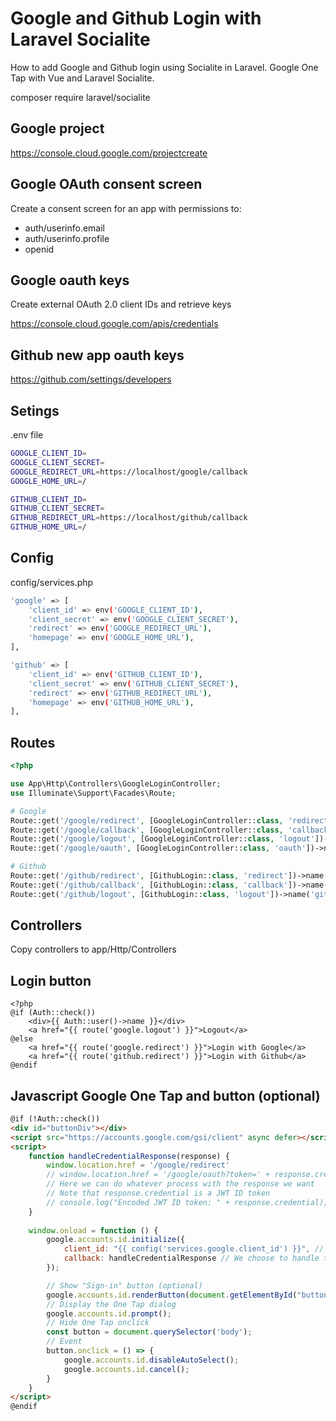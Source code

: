 # Google and Github Login with Laravel Socialite 

How to add Google and Github login using Socialite in Laravel. Google One Tap with Vue and Laravel Socialite.

composer require laravel/socialite

## Google project

<https://console.cloud.google.com/projectcreate>

## Google OAuth consent screen

Create a consent screen for an app with permissions to:

- auth/userinfo.email
- auth/userinfo.profile
- openid

## Google oauth keys

Create external OAuth 2.0 client IDs and retrieve keys

<https://console.cloud.google.com/apis/credentials>

## Github new app oauth keys

<https://github.com/settings/developers>

## Setings

.env file

```sh
GOOGLE_CLIENT_ID=
GOOGLE_CLIENT_SECRET=
GOOGLE_REDIRECT_URL=https://localhost/google/callback
GOOGLE_HOME_URL=/

GITHUB_CLIENT_ID=
GITHUB_CLIENT_SECRET=
GITHUB_REDIRECT_URL=https://localhost/github/callback
GITHUB_HOME_URL=/
```

## Config

config/services.php

```sh
'google' => [
    'client_id' => env('GOOGLE_CLIENT_ID'),
    'client_secret' => env('GOOGLE_CLIENT_SECRET'),
    'redirect' => env('GOOGLE_REDIRECT_URL'),
    'homepage' => env('GOOGLE_HOME_URL'),
],

'github' => [
	'client_id' => env('GITHUB_CLIENT_ID'),
	'client_secret' => env('GITHUB_CLIENT_SECRET'),
	'redirect' => env('GITHUB_REDIRECT_URL'),
	'homepage' => env('GITHUB_HOME_URL'),
],
```

## Routes

```php
<?php

use App\Http\Controllers\GoogleLoginController;
use Illuminate\Support\Facades\Route;

# Google
Route::get('/google/redirect', [GoogleLoginController::class, 'redirect'])->name('google.redirect');
Route::get('/google/callback', [GoogleLoginController::class, 'callback'])->name('google.callback');
Route::get('/google/logout', [GoogleLoginController::class, 'logout'])->name('google.logout');
Route::get('/google/oauth', [GoogleLoginController::class, 'oauth'])->name('google.oauth');

# Github
Route::get('/github/redirect', [GithubLogin::class, 'redirect'])->name('github.redirect');
Route::get('/github/callback', [GithubLogin::class, 'callback'])->name('github.callback');
Route::get('/github/logout', [GithubLogin::class, 'logout'])->name('github.logout');
```

## Controllers

Copy controllers to app/Http/Controllers

## Login button

```blade
<?php
@if (Auth::check())
    <div>{{ Auth::user()->name }}</div>
    <a href="{{ route('google.logout') }}">Logout</a>
@else
    <a href="{{ route('google.redirect') }}">Login with Google</a>
    <a href="{{ route('github.redirect') }}">Login with Github</a>
@endif
```

## Javascript Google One Tap and button (optional)

```html
@if (!Auth::check())
<div id="buttonDiv"></div>
<script src="https://accounts.google.com/gsi/client" async defer></script>
<script>
	function handleCredentialResponse(response) {
		window.location.href = '/google/redirect'
		// window.location.href = '/google/oauth?token=' + response.credential
		// Here we can do whatever process with the response we want
		// Note that response.credential is a JWT ID token
		// console.log("Encoded JWT ID token: " + response.credential);
	}
	
	window.onload = function () {
		google.accounts.id.initialize({
			client_id: "{{ config('services.google.client_id') }}", // Or replace with your Google Client ID
			callback: handleCredentialResponse // We choose to handle the callback in client side, so we include a reference to a function that will handle the response
		});

		// Show "Sign-in" button (optional)
		google.accounts.id.renderButton(document.getElementById("buttonDiv"),{ theme: "outline", size: "small" });
		// Display the One Tap dialog
		google.accounts.id.prompt();
		// Hide One Tap onclick
		const button = document.querySelector('body');
		// Event
		button.onclick = () => {
			google.accounts.id.disableAutoSelect();
			google.accounts.id.cancel();
		}
	}
</script>
@endif
```

